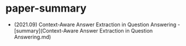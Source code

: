 # paper-summary

- (2021.09) Context-Aware Answer Extraction in Question Answering - [summary](Context-Aware Answer Extraction in Question Answering.md)
